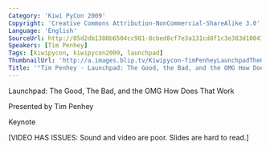 ```yaml
---
Category: 'Kiwi PyCon 2009'
Copyright: 'Creative Commons Attribution-NonCommercial-ShareAlike 3.0'
Language: 'English'
SourceUrl: http://05d2db1380b6504cc981-8cbed8cf7e3a131cd8f1c3e383d10041.r93.cf2.rackcdn.com/kiwi-pycon-2009/122_tim-penhey-launchpad-the-good-the-bad-and-the-omg-how-does-that-work.flv
Speakers: [Tim Penhey]
Tags: [kiwipycon, kiwipycon2009, launchpad]
ThumbnailUrl: 'http://a.images.blip.tv/Kiwipycon-TimPenheyLaunchpadTheGoodTheBadAndTheOMGHowDoesThat845-307.jpg'
Title: '"Tim Penhey - Launchpad: The Good, the Bad, and the OMG How Does That Work"'
---
```

Launchpad: The Good, The Bad, and the OMG How Does That Work

Presented by Tim Penhey

Keynote

[VIDEO HAS ISSUES: Sound and video are poor. Slides are hard to read.]


